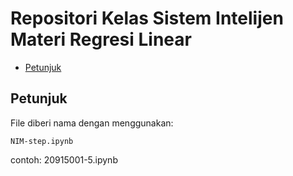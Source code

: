 # Repositori Kelas Sistem Intelijen Materi Regresi Linear

* [Petunjuk](#petunjuk)

## Petunjuk

File diberi nama dengan menggunakan:

```
NIM-step.ipynb
```

contoh: 20915001-5.ipynb

